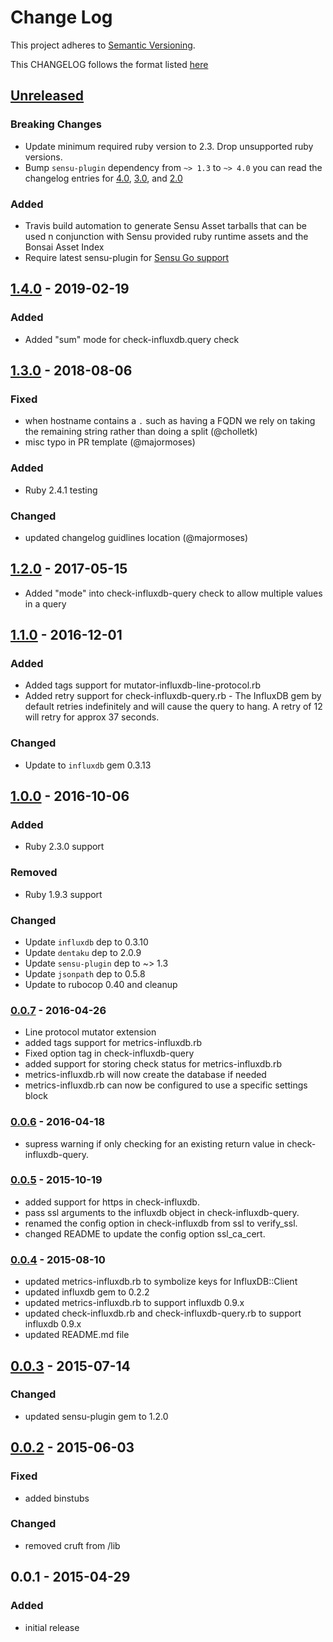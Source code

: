 # Change Log
This project adheres to [Semantic Versioning](http://semver.org/).

This CHANGELOG follows the format listed [here](https://github.com/sensu-plugins/community/blob/master/HOW_WE_CHANGELOG.md)

## [Unreleased]
### Breaking Changes
- Update minimum required ruby version to 2.3. Drop unsupported ruby versions.
- Bump `sensu-plugin` dependency from `~> 1.3` to `~> 4.0` you can read the changelog entries for [4.0](https://github.com/sensu-plugins/sensu-plugin/blob/master/CHANGELOG.md#400---2018-02-17), [3.0](https://github.com/sensu-plugins/sensu-plugin/blob/master/CHANGELOG.md#300---2018-12-04), and [2.0](https://github.com/sensu-plugins/sensu-plugin/blob/master/CHANGELOG.md#v200---2017-03-29)

### Added
- Travis build automation to generate Sensu Asset tarballs that can be used n conjunction with Sensu provided ruby runtime assets and the Bonsai Asset Index
- Require latest sensu-plugin for [Sensu Go support](https://github.com/sensu-plugins/sensu-plugin#sensu-go-enablement)

## [1.4.0] - 2019-02-19
### Added
- Added "sum" mode for check-influxdb.query check

## [1.3.0] - 2018-08-06
### Fixed
- when hostname contains a `.` such as having a FQDN we rely on taking the remaining string rather than doing a split (@cholletk)
- misc typo in PR template (@majormoses)

### Added
- Ruby 2.4.1 testing

### Changed
- updated changelog guidlines location (@majormoses)

## [1.2.0] - 2017-05-15
- Added "mode" into check-influxdb-query check to allow multiple values in a query

## [1.1.0] - 2016-12-01
### Added
- Added tags support for mutator-influxdb-line-protocol.rb
- Added retry support for check-influxdb-query.rb - The InfluxDB gem by default retries indefinitely and will cause the query to hang.  A retry of 12 will retry for approx 37 seconds.

### Changed
- Update to `influxdb` gem 0.3.13

## [1.0.0] - 2016-10-06
### Added
- Ruby 2.3.0 support

### Removed
- Ruby 1.9.3 support

### Changed
- Update `influxdb` dep to 0.3.10
- Update `dentaku` dep to 2.0.9
- Update `sensu-plugin` dep to ~> 1.3
- Update `jsonpath` dep to 0.5.8
- Update to rubocop 0.40 and cleanup

### [0.0.7] - 2016-04-26
- Line protocol mutator extension
- added tags support for metrics-influxdb.rb
- Fixed option tag in check-influxdb-query
- added support for storing check status for metrics-influxdb.rb
- metrics-influxdb.rb will now create the database if needed
- metrics-influxdb.rb can now be configured to use a specific settings block

### [0.0.6] - 2016-04-18
- supress warning if only checking for an existing return value in check-influxdb-query.

### [0.0.5] - 2015-10-19
- added support for https in check-influxdb.
- pass ssl arguments to the influxdb object in check-influxdb-query.
- renamed the config option in check-influxdb from ssl to verify_ssl.
- changed README to update the config option ssl_ca_cert.

### [0.0.4] - 2015-08-10
- updated metrics-influxdb.rb to symbolize keys for InfluxDB::Client
- updated influxdb gem to 0.2.2
- updated metrics-influxdb.rb to support influxdb 0.9.x
- updated check-influxdb.rb and check-influxdb-query.rb to support influxdb 0.9.x
- updated README.md file

## [0.0.3] - 2015-07-14
### Changed
- updated sensu-plugin gem to 1.2.0

## [0.0.2] - 2015-06-03
### Fixed
- added binstubs

### Changed
- removed cruft from /lib

## 0.0.1 - 2015-04-29
### Added
- initial release

[Unreleased]: https://github.com/sensu-plugins/sensu-plugins-influxdb/compare/1.4.0...HEAD
[1.4.0]: https://github.com/sensu-plugins/sensu-plugins-influxdb/compare/1.3.0...1.4.0
[1.3.0]: https://github.com/sensu-plugins/sensu-plugins-influxdb/compare/1.2.0...1.3.0
[1.2.0]: https://github.com/sensu-plugins/sensu-plugins-influxdb/compare/1.1.0...1.2.0
[1.1.0]: https://github.com/sensu-plugins/sensu-plugins-influxdb/compare/1.0.0...1.1.0
[1.0.0]: https://github.com/sensu-plugins/sensu-plugins-influxdb/compare/0.0.7...1.0.0
[0.0.7]: https://github.com/sensu-plugins/sensu-plugins-influxdb/compare/0.0.6...0.0.7
[0.0.6]: https://github.com/sensu-plugins/sensu-plugins-influxdb/compare/0.0.5...0.0.6
[0.0.5]: https://github.com/sensu-plugins/sensu-plugins-influxdb/compare/0.0.4...0.0.5
[0.0.4]: https://github.com/sensu-plugins/sensu-plugins-influxdb/compare/0.0.3...0.0.4
[0.0.3]: https://github.com/sensu-plugins/sensu-plugins-influxdb/compare/0.0.2...0.0.3
[0.0.2]: https://github.com/sensu-plugins/sensu-plugins-influxdb/compare/0.0.1...0.0.2
